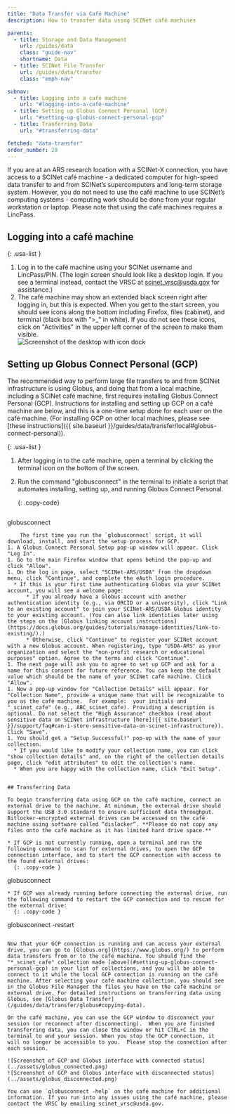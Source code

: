 ```yaml
---
title: "Data Transfer via Café Machine"
description: How to transfer data using SCINet café machines

parents:
  - title: Storage and Data Management
    url: /guides/data
    class: "guide-nav"
    shortname: Data
  - title: SCINet File Transfer
    url: /guides/data/transfer
    class: "emph-nav"

subnav:
  - title: Logging into a café machine
    url: "#logging-into-a-café-machine"
  - title: Setting up Globus Connect Personal (GCP)
    url: "#setting-up-globus-connect-personal-gcp"
  - title: Tranferring Data
    url: "#transferring-data"

fetched: "data-transfer"
order_number: 20
---
```


If you are at an ARS research location with a SCINet-X connection, you have access to a SCINet café machine - a dedicated computer for high-speed data transfer to and from SCINet’s supercomputers and long-term storage system. <!--excerpt--> However, you do not need to use the café machine to use SCINet’s computing systems - computing work should be done from your regular workstation or laptop. Please note that using the café machines requires a LincPass. 

## Logging into a café machine

{: .usa-list }
1. Log in to the café machine using your SCINet username and LincPass/PIN. (The login screen should look like a desktop login.  If you see a terminal instead, contact the VRSC at scinet_vrsc@usda.gov for assistance.)
2. The café machine may show an extended black screen right after logging in, but this is expected. When you get to the start screen, you should see icons along the bottom including Firefox, files (cabinet), and terminal (black box with ">_" in white).  If you do not see these icons, click on "Activities" in the upper left corner of the screen to make them visible.  
    ![Screenshot of the desktop with icon dock](../assets/cafe_desktop_ribbon.png)

## Setting up Globus Connect Personal (GCP) 

The recommended way to perform large file transfers to and from SCINet infrastructure is using Globus, and doing that from a local machine, including a SCINet café machine, first requires installing Globus Connect Personal (GCP). Instructions for installing and setting up GCP on a café machine are below, and this is a one-time setup done for each user on the café machine. (For installing GCP on other local machines, please see [these instructions]({{ site.baseurl }}/guides/data/transfer/local#globus-connect-personal)).

{: .usa-list }
1. After logging in to the café machine, open a terminal by clicking the terminal icon on the bottom of the screen. 
1. Run the command "globusconnect" in the terminal to initiate a script that automates installing, setting up, and running Globus Connect Personal.

    {: .copy-code}
    ```
globusconnect
```
    The first time you run the `globusconnect` script, it will download, install, and start the setup process for GCP.
1. A Globus Connect Personal Setup pop-up window will appear. Click "Log In".  
1. Go to the main Firefox window that opens behind the pop-up and click "Allow".  
1. On the log in page, select "SCINet-ARS/USDA" from the dropdown menu, click "Continue", and complete the eAuth login procedure.  
  * If this is your first time authenticating Globus via your SCINet account, you will see a welcome page:
      * If you already have a Globus account with another authentication identity (e.g., via ORCID or a university), click "Link to an existing account" to join your SCINet-ARS/USDA Globus identity to your existing account. (You can also link identities later using the steps on the [Globus linking account instructions](https://docs.globus.org/guides/tutorials/manage-identities/link-to-existing/).)  
      * Otherwise, click "Continue" to register your SCINet account with a new Globus account. When registering, type "USDA-ARS" as your organization and select the "non-profit research or educational purposes" option. Agree to the terms and click "Continue".  
1. The next page will ask you to agree to set up GCP and ask for a name for this consent for future reference. You can keep the default value which should be the name of your SCINet café machine. Click "Allow".  
1. Now a pop-up window for "Collection Details" will appear. For "Collection Name", provide a unique name that will be recognizable to you as the café machine.  For example:  your initials and "_scinet_cafe" (e.g., ABC_scinet_cafe). Providing a description is optional. Do not select the "High Assurance" checkbox (read about sensitive data on SCINet infrastructure [here]({{ site.baseurl }}/support/faq#can-i-store-sensitive-data-on-scinet-infrastructure)). Click "Save".  
1. You should get a "Setup Successful!" pop-up with the name of your collection.  
  * If you would like to modify your collection name, you can click "show collection details" and, on the right of the collection details page, click "edit attributes" to edit the collection's name.  
  * When you are happy with the collection name, click "Exit Setup".  


## Transferring Data 

To begin transferring data using GCP on the café machine, connect an external drive to the machine. At minimum, the external drive should support the USB 3.0 standard to ensure sufficient data throughput. Bitlocker-encrypted external drives can be accessed on the café machine using software called “dislocker”. **Please do not copy any files onto the café machine as it has limited hard drive space.** 

* If GCP is not currently running, open a terminal and run the following command to scan for external drives, to open the GCP connection interface, and to start the GCP connection with access to the found external drives:
  {: .copy-code }
```
globusconnect
``` 
* If GCP was already running before connecting the external drive, run the following command to restart the GCP connection and to rescan for the external drive:
  {: .copy-code }
```
globusconnect -restart
```   

Now that your GCP connection is running and can access your external drive, you can go to [Globus.org](https://www.globus.org/) to perform data transfers from or to the café machine. You should find the "*_scinet_cafe" collection made [above](#setting-up-globus-connect-personal-gcp) in your list of collections, and you will be able to connect to it while the local GCP connection is running on the café machine. After selecting your café machine collection, you should see in the Globus File Manager the files you have on the café machine or external drive. For detailed instructions on transferring data using Globus, see [Globus Data Transfer](/guides/data/transfer/globus#copying-data). 

On the café machine, you can use the GCP window to disconnect your session (or reconnect after disconnecting).  When you are finished transferring data, you can close the window or hit CTRL+C in the terminal to end your session. When you stop the GCP connection, it will no longer be accessible to you.  Please stop the connection after each session. 

![Screenshot of GCP and Globus interface with connected status](../assets/globus_connected.png)
![Screenshot of GCP and Globus interface with disconnected status](../assets/globus_disconnected.png)

You can use `globusconnect -help` on the café machine for additional information. If you run into any issues using the café machine, please contact the VRSC by emailing scinet_vrsc@usda.gov.  



